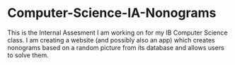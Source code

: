 # Computer-Science-IA-Nonograms
This is the Internal Assesment I am working on for my IB Computer Science class. I am creating a website (and possibly also an app) which creates nonograms based on a random picture from its database and allows users to solve them.
